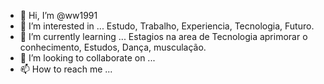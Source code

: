 - 👋 Hi, I’m @ww1991
- 👀 I’m interested in ... Estudo, Trabalho, Experiencia, Tecnologia, Futuro.
- 🌱 I’m currently learning ... Estagios na area de Tecnologia aprimorar o conhecimento, Estudos, Dança, musculação.
- 💞️ I’m looking to collaborate on ...
- 📫 How to reach me ...

<!---
ww1991/ww1991 is a ✨ special ✨ repository because its `README.md` (this file) appears on your GitHub profile.
You can click the Preview link to take a look at your changes.
--->
